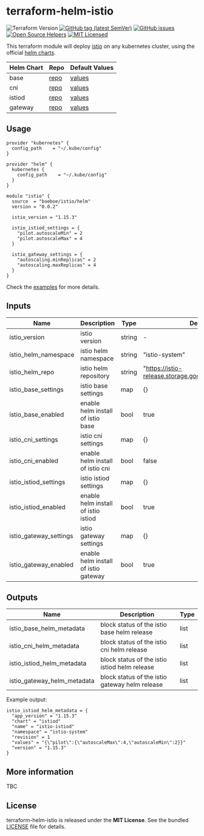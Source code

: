 # terraform-helm-istio

![Terraform Version](https://img.shields.io/badge/terraform-≥_1.0.0-blueviolet)
[![GitHub tag (latest SemVer)](https://img.shields.io/github/v/tag/boeboe/terraform-helm-istio?label=registry)](https://registry.terraform.io/modules/boeboe/istio/helm)
[![GitHub issues](https://img.shields.io/github/issues/boeboe/terraform-helm-istio)](https://github.com/boeboe/terraform-helm-istio/issues)
[![Open Source Helpers](https://www.codetriage.com/boeboe/terraform-helm-istio/badges/users.svg)](https://www.codetriage.com/boeboe/terraform-helm-istio)
[![MIT Licensed](https://img.shields.io/badge/license-MIT-green.svg)](https://tldrlegal.com/license/mit-license)

This terraform module will deploy [istio](https://istio.io) on any kubernetes cluster, using the official [helm charts](https://artifacthub.io/packages/search?org=istio).

| Helm Chart | Repo | Default Values |
|------------|------|--------|
| base | [repo](https://artifacthub.io/packages/helm/istio-official/base) | [values](https://artifacthub.io/packages/helm/istio-official/base?modal=values) |
| cni | [repo](https://artifacthub.io/packages/helm/istio-official/cni) | [values](https://artifacthub.io/packages/helm/istio-official/cni?modal=values) |
| istiod | [repo](https://artifacthub.io/packages/helm/istio-official/istiod) | [values](https://artifacthub.io/packages/helm/istio-official/istiod?modal=values) |
| gateway | [repo](https://artifacthub.io/packages/helm/istio-official/gateway) | [values](https://artifacthub.io/packages/helm/istio-official/gateway?modal=values) |

## Usage

``` hcl
provider "kubernetes" {
  config_path    = "~/.kube/config"
}

provider "helm" {
  kubernetes {
    config_path    = "~/.kube/config"
  }
}

module "istio" {
  source  = "boeboe/istio/helm"
  version = "0.0.2"

  istio_version = "1.15.3"

  istio_istiod_settings = {
    "pilot.autoscaleMin" = 2
    "pilot.autoscaleMax" = 4
  }
  
  istio_gateway_settings = {
    "autoscaling.minReplicas" = 2
    "autoscaling.maxReplicas" = 4
  }
}
```

Check the [examples](examples) for more details.

## Inputs

| Name | Description | Type | Default | Required |
|------|-------------|------|---------|----------|
| istio_version | istio version | string | - | true |
| istio_helm_namespace | istio helm namespace | string | "istio-system" | false |
| istio_helm_repo | istio helm repository | string | "https://istio-release.storage.googleapis.com/charts" | false |
| istio_base_settings | istio base settings | map | {} | false |
| istio_base_enabled | enable helm install of istio base | bool | true | false |
| istio_cni_settings | istio cni settings | map | {} | false |
| istio_cni_enabled | enable helm install of istio cni | bool | false | false |
| istio_istiod_settings | istio istiod settings | map | {} | false |
| istio_istiod_enabled | enable helm install of istio istiod | bool | true | false |
| istio_gateway_settings | istio gateway settings | map | {} | false |
| istio_gateway_enabled | enable helm install of istio gateway | bool | true | false |

## Outputs

| Name | Description | Type |
|------|-------------|------|
| istio_base_helm_metadata | block status of the istio base helm release | list |
| istio_cni_helm_metadata | block status of the istio cni helm release | list |
| istio_istiod_helm_metadata | block status of the istio istiod helm release | list |
| istio_gateway_helm_metadata | block status of the istio gateway helm release | list |


Example output:

``` hcl
istio_istiod_helm_metadata = {
  "app_version" = "1.15.3"
  "chart" = "istiod"
  "name" = "istio-istiod"
  "namespace" = "istio-system"
  "revision" = 1
  "values" = "{\"pilot\":{\"autoscaleMax\":4,\"autoscaleMin\":2}}"
  "version" = "1.15.3"
}

```

## More information

TBC

## License

terraform-helm-istio is released under the **MIT License**. See the bundled [LICENSE](LICENSE) file for details.
